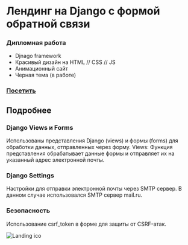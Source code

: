 # Лендинг на Django с формой обратной связи

### Дипломная работа

- Djnago framework
- Красивый дизайн на HTML // CSS // JS
- Анимационный сайт
- Черная тема (в работе)

### [Посетить](https://sanfranko.github.io/landing-kinomad/)


## Подробнее

### Django Views и Forms
Использованы представления Django (views) и формы (forms) для обработки данных, отправленных через форму.
Views: Функция представления обрабатывает данные формы и отправляет их на указанный адрес электронной почты.

### Django Settings
Настройки для отправки электронной почты через SMTP сервер. В данном случае использовался SMTP сервер mail.ru.

### Безопасность
Использование csrf_token в форме для защиты от CSRF-атак.


![Landing ico](https://github.com/sanfranko/django.landing-kinomad/assets/100057117/876fcf14-1d8f-4fd7-a055-b5df4517ab61)
